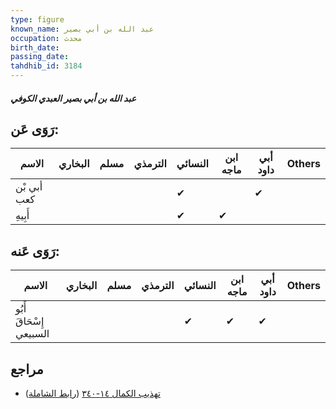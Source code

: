```yaml
---
type: figure
known_name: عبد الله بن أبي بصير
occupation: محدث
birth_date:
passing_date:
tahdhib_id: 3184
---
```

##### عبد الله بن أبي بصير العبدي الكوفي

## رَوَى عَن:
| الاسم       | البخاري | مسلم | الترمذي | النسائي | ابن ماجه | أبي داود | Others |
| ----------- | ------- | ---- | ------- | ------- | -------- | -------- | ------ |
| أبي بْن كعب |         |      |         | ✔       |          | ✔        |        |
| أَبِيهِ     |         |      |         | ✔       | ✔        |          |        |
## رَوَى عَنه:
| الاسم                   | البخاري | مسلم | الترمذي | النسائي | ابن ماجه | أبي داود | Others |
| ----------------------- | ------- | ---- | ------- | ------- | -------- | -------- | ------ |
| أَبُو إِسْحَاقَ السبيعي |         |      |         | ✔       | ✔        | ✔        |        |
## مراجع
- [تهذيب الكمال ١٤-٣٤٠](obsidian://open?vault=Tahdhib-al-Kamal&file=Figures/٣١٨٤-عبد%20الله%20بن%20أبي%20بصير%20العبدي%20الكوفي) ([رابط الشاملة](https://shamela.ws/book/3722/7268))